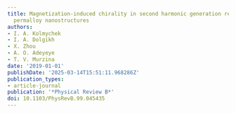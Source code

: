 ```yaml
---
title: Magnetization-induced chirality in second harmonic generation response of U-shaped
  permalloy nanostructures
authors:
- I. A. Kolmychek
- I. A. Dolgikh
- X. Zhou
- A. O. Adeyeye
- T. V. Murzina
date: '2019-01-01'
publishDate: '2025-03-14T15:51:11.968286Z'
publication_types:
- article-journal
publication: '*Physical Review B*'
doi: 10.1103/PhysRevB.99.045435
---
```

